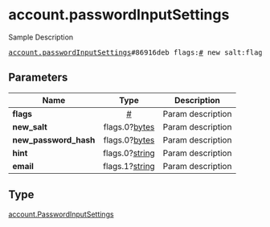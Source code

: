 # account.passwordInputSettings

Sample Description

<pre>
<a href="../constructor/account.passwordInputSettings.md">account.passwordInputSettings</a>#86916deb flags:<a href="../type/#.md">#</a> new_salt:flags.0?<a href="../type/bytes.md">bytes</a> new_password_hash:flags.0?<a href="../type/bytes.md">bytes</a> hint:flags.0?<a href="../type/string.md">string</a> email:flags.1?<a href="../type/string.md">string</a> = <a href="../type/account.PasswordInputSettings.md">account.PasswordInputSettings</a>;</pre>
## Parameters

| Name | Type | Description |
|------|:----:|-------------|
| **flags** | <a href="../type/#.md">#</a> | Param description |
| **new_salt** | flags.0?<a href="../type/bytes.md">bytes</a> | Param description |
| **new_password_hash** | flags.0?<a href="../type/bytes.md">bytes</a> | Param description |
| **hint** | flags.0?<a href="../type/string.md">string</a> | Param description |
| **email** | flags.1?<a href="../type/string.md">string</a> | Param description |

## Type

<a href="../type/account.PasswordInputSettings.md">account.PasswordInputSettings</a>

